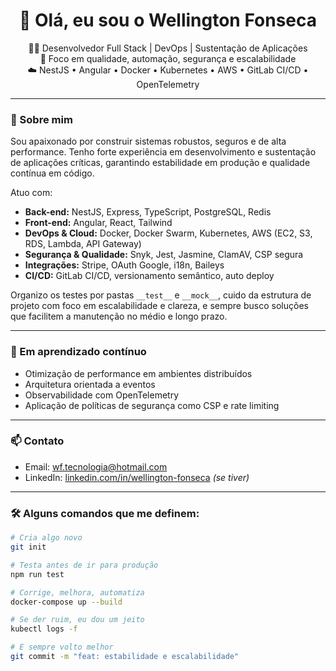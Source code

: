 <h1 align="center">👋 Olá, eu sou o Wellington Fonseca</h1>

<p align="center">
  🧑‍💻 Desenvolvedor Full Stack | DevOps | Sustentação de Aplicações <br>
  💬 Foco em qualidade, automação, segurança e escalabilidade <br>
  ☁️ NestJS • Angular • Docker • Kubernetes • AWS • GitLab CI/CD • OpenTelemetry
</p>

---

### 🚀 Sobre mim

Sou apaixonado por construir sistemas robustos, seguros e de alta performance. Tenho forte experiência em desenvolvimento e sustentação de aplicações críticas, garantindo estabilidade em produção e qualidade contínua em código.

Atuo com:

- **Back-end:** NestJS, Express, TypeScript, PostgreSQL, Redis
- **Front-end:** Angular, React, Tailwind
- **DevOps & Cloud:** Docker, Docker Swarm, Kubernetes, AWS (EC2, S3, RDS, Lambda, API Gateway)
- **Segurança & Qualidade:** Snyk, Jest, Jasmine, ClamAV, CSP segura
- **Integrações:** Stripe, OAuth Google, i18n, Baileys
- **CI/CD:** GitLab CI/CD, versionamento semântico, auto deploy

Organizo os testes por pastas `__test__` e `__mock__`, cuido da estrutura de projeto com foco em escalabilidade e clareza, e sempre busco soluções que facilitem a manutenção no médio e longo prazo.

---

### 🧠 Em aprendizado contínuo

- Otimização de performance em ambientes distribuídos
- Arquitetura orientada a eventos
- Observabilidade com OpenTelemetry
- Aplicação de políticas de segurança como CSP e rate limiting

---

### 📫 Contato

- Email: [wf.tecnologia@hotmail.com](mailto:wf.tecnologia@hotmail.com)
- LinkedIn: [linkedin.com/in/wellington-fonseca](https://linkedin.com/in/wellington-fonseca) *(se tiver)*

---

### 🛠️ Alguns comandos que me definem:

```bash
# Cria algo novo
git init

# Testa antes de ir para produção
npm run test

# Corrige, melhora, automatiza
docker-compose up --build

# Se der ruim, eu dou um jeito
kubectl logs -f

# E sempre volto melhor
git commit -m "feat: estabilidade e escalabilidade"
